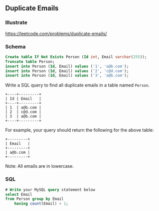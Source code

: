 ## Duplicate Emails
### Illustrate
<https://leetcode.com/problems/duplicate-emails/>

### Schema
```sql
Create table If Not Exists Person (Id int, Email varchar(255));
Truncate table Person;
insert into Person (Id, Email) values ('1', 'a@b.com');
insert into Person (Id, Email) values ('2', 'c@d.com');
insert into Person (Id, Email) values ('3', 'a@b.com');
```

Write a SQL query to find all duplicate emails in a table named `Person`.

```
+----+---------+
| Id | Email   |
+----+---------+
| 1  | a@b.com |
| 2  | c@d.com |
| 3  | a@b.com |
+----+---------+
```

For example, your query should return the following for the above table:

```
+---------+
| Email   |
+---------+
| a@b.com |
+---------+
```
Note: All emails are in lowercase.

### SQL
```sql
# Write your MySQL query statement below
select Email
from Person group by Email
    having count(Email) > 1;
```